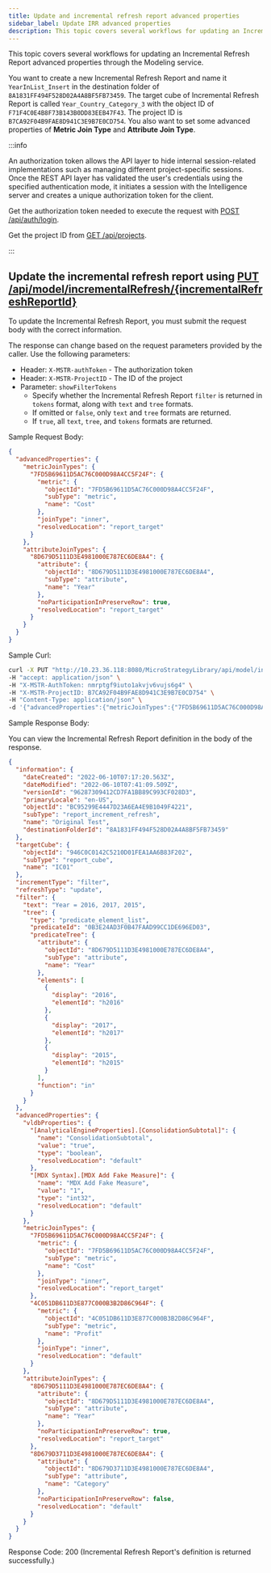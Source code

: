 ```yaml
---
title: Update and incremental refresh report advanced properties
sidebar_label: Update IRR advanced properties
description: This topic covers several workflows for updating an Incremental Refresh Report advanced properties through the Modeling service.
---
```


<Available since="2021 Update 6" />

This topic covers several workflows for updating an Incremental Refresh Report advanced properties through the Modeling service.

You want to create a new Incremental Refresh Report and name it `YearInList_Insert` in the destination folder of `8A1831FF494F528D02A4A8BF5FB73459`. The target cube of Incremental Refresh Report is called `Year_Country_Category_3` with the object ID of `F71F4C0E4B8F73B143B0DD83EEB47F43`. The project ID is `B7CA92F04B9FAE8D941C3E9B7E0CD754`. You also want to set some advanced properties of **Metric Join Type** and **Attribute Join Type**.

:::info

An authorization token allows the API layer to hide internal session-related implementations such as managing different project-specific sessions. Once the REST API layer has validated the user's credentials using the specified authentication mode, it initiates a session with the Intelligence server and creates a unique authorization token for the client.

Get the authorization token needed to execute the request with [POST /api/auth/login](https://demo.microstrategy.com/MicroStrategyLibrary/api-docs/index.html#/Authentication/postLogin).

Get the project ID from [GET /api/projects](https://demo.microstrategy.com/MicroStrategyLibrary/api-docs/index.html#/Projects/getProjects_1).

:::

## Update the incremental refresh report using [PUT /api/model/incrementalRefresh/\{incrementalRefreshReportId}](https://demo.microstrategy.com/MicroStrategyLibrary/api-docs/index.html#/Cubes/ms-putIncrementalRefreshReport)

To update the Incremental Refresh Report, you must submit the request body with the correct information.

The response can change based on the request parameters provided by the caller. Use the following parameters:

- Header: `X-MSTR-authToken` - The authorization token
- Header: `X-MSTR-ProjectID` - The ID of the project
- Parameter: `showFilterTokens`
  - Specify whether the Incremental Refresh Report `filter` is returned in `tokens` format, along with `text` and `tree` formats.
  - If omitted or `false`, only `text` and `tree` formats are returned.
  - If `true`, all `text`, `tree`, and `tokens` formats are returned.

Sample Request Body:

```json
{
  "advancedProperties": {
    "metricJoinTypes": {
      "7FD5B69611D5AC76C000D98A4CC5F24F": {
        "metric": {
          "objectId": "7FD5B69611D5AC76C000D98A4CC5F24F",
          "subType": "metric",
          "name": "Cost"
        },
        "joinType": "inner",
        "resolvedLocation": "report_target"
      }
    },
    "attributeJoinTypes": {
      "8D679D5111D3E4981000E787EC6DE8A4": {
        "attribute": {
          "objectId": "8D679D5111D3E4981000E787EC6DE8A4",
          "subType": "attribute",
          "name": "Year"
        },
        "noParticipationInPreserveRow": true,
        "resolvedLocation": "report_target"
      }
    }
  }
}
```

Sample Curl:

```bash
curl -X PUT "http://10.23.36.118:8080/MicroStrategyLibrary/api/model/incrementalRefresh/BC95299E4447D23A6EA4E9B1049F4221?showAdvancedProperties=true" \
-H "accept: application/json" \
-H "X-MSTR-AuthToken: nmrptgf9iuto1akvjv6vujs6g4" \
-H "X-MSTR-ProjectID: B7CA92F04B9FAE8D941C3E9B7E0CD754" \
-H "Content-Type: application/json" \
-d '{"advancedProperties":{"metricJoinTypes":{"7FD5B69611D5AC76C000D98A4CC5F24F":{"metric":{"objectId":"7FD5B69611D5AC76C000D98A4CC5F24F","subType":"metric","name":"Cost"},"joinType":"inner","resolvedLocation":"report_target"}},"attributeJoinTypes":{"8D679D5111D3E4981000E787EC6DE8A4":{"attribute":{"objectId":"8D679D5111D3E4981000E787EC6DE8A4","subType":"attribute","name":"Year"},"noParticipationInPreserveRow":true,"resolvedLocation":"report_target"}}}}'
```

Sample Response Body:

You can view the Incremental Refresh Report definition in the body of the response.

```json
{
  "information": {
    "dateCreated": "2022-06-10T07:17:20.563Z",
    "dateModified": "2022-06-10T07:41:09.509Z",
    "versionId": "96287309412CD7FA1BB89C993CF028D3",
    "primaryLocale": "en-US",
    "objectId": "BC95299E4447D23A6EA4E9B1049F4221",
    "subType": "report_increment_refresh",
    "name": "Original Test",
    "destinationFolderId": "8A1831FF494F528D02A4A8BF5FB73459"
  },
  "targetCube": {
    "objectId": "946C0C0142C5210D01FEA1AA6B83F202",
    "subType": "report_cube",
    "name": "IC01"
  },
  "incrementType": "filter",
  "refreshType": "update",
  "filter": {
    "text": "Year = 2016, 2017, 2015",
    "tree": {
      "type": "predicate_element_list",
      "predicateId": "0B3E24AD3F0B47FAAD99CC1DE696ED03",
      "predicateTree": {
        "attribute": {
          "objectId": "8D679D5111D3E4981000E787EC6DE8A4",
          "subType": "attribute",
          "name": "Year"
        },
        "elements": [
          {
            "display": "2016",
            "elementId": "h2016"
          },
          {
            "display": "2017",
            "elementId": "h2017"
          },
          {
            "display": "2015",
            "elementId": "h2015"
          }
        ],
        "function": "in"
      }
    }
  },
  "advancedProperties": {
    "vldbProperties": {
      "[AnalyticalEngineProperties].[ConsolidationSubtotal]": {
        "name": "ConsolidationSubtotal",
        "value": "true",
        "type": "boolean",
        "resolvedLocation": "default"
      },
      "[MDX Syntax].[MDX Add Fake Measure]": {
        "name": "MDX Add Fake Measure",
        "value": "1",
        "type": "int32",
        "resolvedLocation": "default"
      }
    },
    "metricJoinTypes": {
      "7FD5B69611D5AC76C000D98A4CC5F24F": {
        "metric": {
          "objectId": "7FD5B69611D5AC76C000D98A4CC5F24F",
          "subType": "metric",
          "name": "Cost"
        },
        "joinType": "inner",
        "resolvedLocation": "report_target"
      },
      "4C051DB611D3E877C000B3B2D86C964F": {
        "metric": {
          "objectId": "4C051DB611D3E877C000B3B2D86C964F",
          "subType": "metric",
          "name": "Profit"
        },
        "joinType": "inner",
        "resolvedLocation": "default"
      }
    },
    "attributeJoinTypes": {
      "8D679D5111D3E4981000E787EC6DE8A4": {
        "attribute": {
          "objectId": "8D679D5111D3E4981000E787EC6DE8A4",
          "subType": "attribute",
          "name": "Year"
        },
        "noParticipationInPreserveRow": true,
        "resolvedLocation": "report_target"
      },
      "8D679D3711D3E4981000E787EC6DE8A4": {
        "attribute": {
          "objectId": "8D679D3711D3E4981000E787EC6DE8A4",
          "subType": "attribute",
          "name": "Category"
        },
        "noParticipationInPreserveRow": false,
        "resolvedLocation": "default"
      }
    }
  }
}
```

Response Code: 200 (Incremental Refresh Report's definition is returned successfully.)
